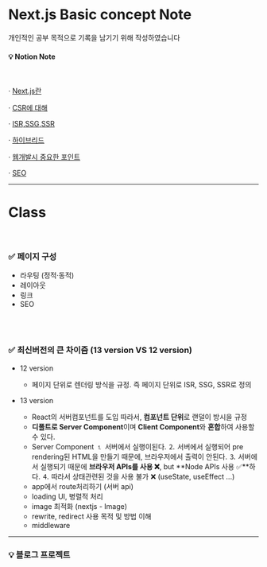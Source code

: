 # Next.js Basic concept Note

개인적인 공부 목적으로 기록을 남기기 위해 작성하였습니다

#### 💡 Notion Note

<br />

· [Next.js란](https://jangtaehee.notion.site/Next-js-a15be6787ced485cae98d284cb3d7f28)

· [CSR에 대해](https://jangtaehee.notion.site/CSR-46f8b82f4fc6478a99272cda3b81cf26)

· [ISR,SSG,SSR](https://jangtaehee.notion.site/SSG-ISR-SSR-a088447ea119436099ea439d5b65d1a1)

· [하이브리드](https://jangtaehee.notion.site/b3b9aaf20c8e48798edbb11ebe89c19f)

· [웹개발시 중요한 포인트](https://jangtaehee.notion.site/Web-App-da2fc130a27e4bab98b2aca81556b90d)

· [SEO](https://jangtaehee.notion.site/SEO-9dc2e15a36fe434eaf66784cf03aa5a1)

---

# Class

<br />

### ✅ 페이지 구성

- 라우팅 (정적·동적)
- 레이아웃
- 링크
- SEO

<br /><br />

### ✅ 최신버전의 큰 차이즘 (13 version VS 12 version)

- 12 version

  - 페이지 단위로 렌더링 방식을 규정.
    즉 페이지 단위로 ISR, SSG, SSR로 정의

- 13 version
  - React의 서버컴포넌트를 도입
    따라서, **컴포넌트 단위**로 랜덜이 방시을 규정
  - **디폴트로 Server Component**이며 **Client Component**와 **혼합**하여 사용할 수 있다.
  - Server Component
    ⒈ 서버에서 실행이된다.
    ⒉ 서버에서 실행되어 pre rendering된 HTML을 만들기 때문에, 브라우저에서 출력이 안된다.
    ⒊ 서버에서 실행되기 때문에 **브라우저 APIs를 사용 ❌**, but **Node APIs 사용 ✅**하다.
    ⒋ 따라서 상태관련된 것을 사용 불가 ❌ (useState, useEffect ...)
  - app에서 route처리하기 (서버 api)
  - loading UI, 병렬적 처리
  - image 최적화 (nextjs - Image)
  - rewrite, redirect 사용 목적 및 방법 이해
  - middleware

---

### 💡 블로그 프로젝트
